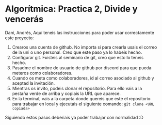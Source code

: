 # Algorítmica: Practica 2, Divide y vencerás

Dani, Andrés, Aquí teneis las instrucciones para poder usar correctamente este proyecto:

1. Crearos una cuenta de github. No importa si para crearla usais el correo de la uni o uno personal. Creo que este paso ya lo habeis hecho.
2. Configurar git. Fuisteis al seminario de git, creo que esto lo teneis hecho.
3. Pasadme el nombre de usuario de github por discord para que pueda meteros como colaboradores.
4. Cuando os meta como colaboradores, id al correo asociado al github y aceptad la invitación.
5. Mientras os invito, podeis clonar el repositorio. Para ello vais a la pestaña verde de arriba y copiais la URL que aparece.
6. En la terminal, vais a la carpeta donde quereis que este el repositorio para trabajar en local y ejecutais el siguiente comando:
`git clone <URL copiada>`

Siguiendo estos pasos deberiais ya poder trabajar con normalidad :D
